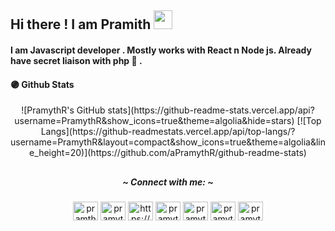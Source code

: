  ##  Hi there ! I am Pramith  <img src="https://raw.githubusercontent.com/MartinHeinz/MartinHeinz/master/wave.gif" width="30px">

<h4>I am Javascript developer . Mostly works with React n Node js. 
Already have secret liaison with php 🍭 .</h4>

 #### 🟣  Github Stats
 
<p align="center"  >
![PramythR's GitHub stats](https://github-readme-stats.vercel.app/api?username=PramythR&show_icons=true&theme=algolia&hide=stars)  [![Top Langs](https://github-readmestats.vercel.app/api/top-langs/?username=PramythR&layout=compact&show_icons=true&theme=algolia&line_height=20)](https://github.com/aPramythR/github-readme-stats)
</p> 


## <h5 align="center" color ="red"> ~ Connect with me: ~</h5>

<p align="center">
<a href="https://codepen.io/pramthr" target="blank"><img align="center" src="https://raw.githubusercontent.com/rahuldkjain/github-profile-readme-generator/master/src/images/icons/Social/codepen.svg" alt="pramthr" height="30" width="40" color="purple" /></a>
<a href="https://twitter.com/pramythr" target="blank"><img align="center" src="https://raw.githubusercontent.com/rahuldkjain/github-profile-readme-generator/master/src/images/icons/Social/twitter.svg" alt="pramythr" height="30" width="40" /></a>
<a href="https://linkedin.com/in/pramitha-rajapaksa/" target="blank"><img align="center" src="https://raw.githubusercontent.com/rahuldkjain/github-profile-readme-generator/master/src/images/icons/Social/linked-in-alt.svg" alt="https://www.linkedin.com/in/pramitha-rajapaksa/" height="30" width="40" /></a>
<a href="https://stackoverflow.com/users/pramythr" target="blank"><img align="center" src="https://raw.githubusercontent.com/rahuldkjain/github-profile-readme-generator/master/src/images/icons/Social/stack-overflow.svg" alt="pramythr" height="30" width="40" /></a>
<a href="https://codesandbox.com/pramythr" target="blank"><img align="center" src="https://cdn.jsdelivr.net/npm/simple-icons@3.0.1/icons/codesandbox.svg" alt="pramythr" height="30" width="40" /></a>
<a href="https://dribbble.com/pramythr" target="blank"><img align="center" src="https://raw.githubusercontent.com/rahuldkjain/github-profile-readme-generator/master/src/images/icons/Social/dribbble.svg" alt="pramythr" height="30" width="40" /></a>
<a href="https://www.behance.net/pramythr" target="blank"><img align="center" src="https://raw.githubusercontent.com/rahuldkjain/github-profile-readme-generator/master/src/images/icons/Social/behance.svg" alt="pramythr" height="30" width="40" /></a>
</p>


